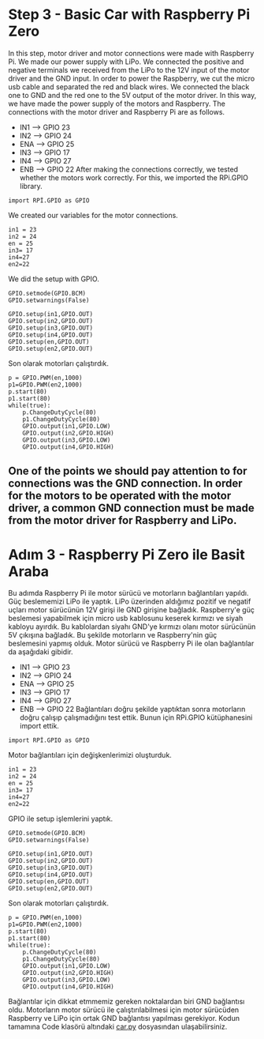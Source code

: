 # Step 3 - Basic Car with Raspberry Pi Zero
In this step, motor driver and motor connections were made with Raspberry Pi. We made our power supply with LiPo. We connected the positive and negative terminals we received from the LiPo to the 12V input of the motor driver and the GND input. In order to power the Raspberry, we cut the micro usb cable and separated the red and black wires. We connected the black one to GND and the red one to the 5V output of the motor driver. In this way, we have made the power supply of the motors and Raspberry.
The connections with the motor driver and Raspberry Pi are as follows.
* IN1 --> GPIO 23
* IN2 --> GPIO 24
* ENA --> GPIO 25
* IN3 --> GPIO 17
* IN4 --> GPIO 27
* ENB --> GPIO 22
After making the connections correctly, we tested whether the motors work correctly. For this, we imported the RPi.GPIO library.
```
import RPİ.GPIO as GPIO
```
We created our variables for the motor connections.
```
in1 = 23
in2 = 24
en = 25
in3= 17
in4=27
en2=22
```
We did the setup with GPIO.
```
GPIO.setmode(GPIO.BCM)
GPIO.setwarnings(False)

GPIO.setup(in1,GPIO.OUT)
GPIO.setup(in2,GPIO.OUT)
GPIO.setup(in3,GPIO.OUT)
GPIO.setup(in4,GPIO.OUT)
GPIO.setup(en,GPIO.OUT)
GPIO.setup(en2,GPIO.OUT)
```
Son olarak motorları çalıştırdık. 
```
p = GPIO.PWM(en,1000)
p1=GPIO.PWM(en2,1000)
p.start(80)
p1.start(80)
while(true):
    p.ChangeDutyCycle(80)
    p1.ChangeDutyCycle(80)
    GPIO.output(in1,GPIO.LOW)
    GPIO.output(in2,GPIO.HIGH)
    GPIO.output(in3,GPIO.LOW)
    GPIO.output(in4,GPIO.HIGH)    
```
One of the points we should pay attention to for connections was the GND connection. In order for the motors to be operated with the motor driver, a common GND connection must be made from the motor driver for Raspberry and LiPo.
------------------------------------------------------------------------------------------------------------------------------------------
# Adım 3 - Raspberry Pi Zero ile Basit Araba
Bu adımda Raspberry Pi ile motor sürücü ve motorların bağlantıları yapıldı. Güç beslememizi LiPo ile yaptık. LiPo üzerinden aldığımız pozitif ve negatif uçları motor sürücünün 12V girişi ile GND girişine bağladık. Raspberry'e güç beslemesi yapabilmek için micro usb kablosunu keserek kırmızı ve siyah kabloyu ayırdık. Bu kablolardan siyahı GND'ye kırmızı olanı motor sürücünün 5V çıkışına bağladık. Bu şekilde motorların ve Raspberry'nin güç beslemesini yapmış olduk.
Motor sürücü ve Raspberry Pi ile olan bağlantılar da aşağıdaki gibidir.
* IN1 --> GPIO 23
* IN2 --> GPIO 24
* ENA --> GPIO 25
* IN3 --> GPIO 17
* IN4 --> GPIO 27
* ENB --> GPIO 22
Bağlantıları doğru şekilde yaptıktan sonra motorların doğru çalışıp çalışmadığını test ettik. Bunun için RPi.GPIO kütüphanesini import ettik. 
```
import RPİ.GPIO as GPIO
```
Motor bağlantıları için değişkenlerimizi oluşturduk.
```
in1 = 23
in2 = 24
en = 25
in3= 17
in4=27
en2=22
```
GPIO ile setup işlemlerini yaptık.
```
GPIO.setmode(GPIO.BCM)
GPIO.setwarnings(False)

GPIO.setup(in1,GPIO.OUT)
GPIO.setup(in2,GPIO.OUT)
GPIO.setup(in3,GPIO.OUT)
GPIO.setup(in4,GPIO.OUT)
GPIO.setup(en,GPIO.OUT)
GPIO.setup(en2,GPIO.OUT)
```
Son olarak motorları çalıştırdık. 
```
p = GPIO.PWM(en,1000)
p1=GPIO.PWM(en2,1000)
p.start(80)
p1.start(80)
while(true):
    p.ChangeDutyCycle(80)
    p1.ChangeDutyCycle(80)
    GPIO.output(in1,GPIO.LOW)
    GPIO.output(in2,GPIO.HIGH)
    GPIO.output(in3,GPIO.LOW)
    GPIO.output(in4,GPIO.HIGH)    
```
Bağlantılar için dikkat etmmemiz gereken noktalardan biri GND bağlantısı oldu. Motorların motor sürücü ile çalıştırılabilmesi için motor sürücüden Raspberry ve LiPo için ortak GND bağlantısı yapılması gerekiyor. 
Kodun tamamına Code klasörü altındaki [car.py](https://github.com/fux00/ApriltagExperiment/blob/main/Code/car.py) dosyasından ulaşabilirsiniz.
